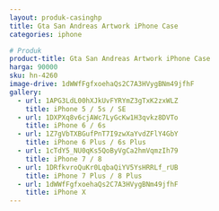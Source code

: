 ```yaml
---
layout: produk-casinghp
title: Gta San Andreas Artwork iPhone Case
categories: iphone

# Produk
product-title: Gta San Andreas Artwork iPhone Case
harga: 90000
sku: hn-4260
image-drive: 1dWWfFgfxoehaQs2C7A3HVygBNm49jfhF
gallery:
  - url: 1APG3LdL00hXJkUvFYRYmZ3gTxK2zxWLZ
    title: iPhone 5 / 5s / SE
  - url: 1DXPXq8v6cjAWc7LyGcKw1H3qvkz8DVTo
    title: iPhone 6 / 6s
  - url: 1Z7gVbTXBGufPnT7I9zwXaYvdZFlY4GbY
    title: iPhone 6 Plus / 6s Plus
  - url: 1cTdY5_NU0qKs5QoByVgCa2hmVqmzIh79
    title: iPhone 7 / 8
  - url: 1DRfkvroQuKr0LqbaQiYV5YsHRRLf_rUB
    title: iPhone 7 Plus / 8 Plus
  - url: 1dWWfFgfxoehaQs2C7A3HVygBNm49jfhF
    title: iPhone X
---
```

